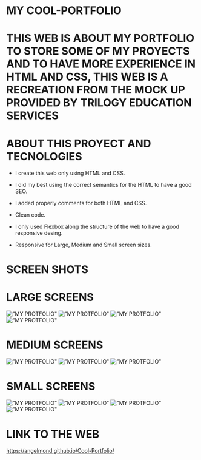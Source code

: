 # MY COOL-PORTFOLIO

# THIS WEB IS ABOUT MY PORTFOLIO TO STORE SOME OF MY PROYECTS AND TO HAVE MORE EXPERIENCE IN HTML AND CSS, THIS WEB IS A RECREATION FROM THE MOCK UP PROVIDED BY TRILOGY EDUCATION SERVICES


# ABOUT THIS PROYECT AND TECNOLOGIES

* I create this web only using HTML and CSS.

* I did my best using the correct semantics for the HTML
to have a good SEO.

* I added properly comments for both HTML and CSS.

* Clean code.

* I only used Flexbox along the structure of the web to have a good responsive desing.

* Responsive for Large, Medium and Small screen sizes.


# SCREEN SHOTS 

# LARGE SCREENS

!["MY PROTFOLIO"](assets/screenshots/large1.jpg)
!["MY PROTFOLIO"](assets/screenshots/large2.jpg)
!["MY PROTFOLIO"](assets/screenshots/large3.jpg)
!["MY PROTFOLIO"](assets/screenshots/large4.jpg)

# MEDIUM SCREENS 

!["MY PROTFOLIO"](assets/screenshots/medium1.jpg)
!["MY PROTFOLIO"](assets/screenshots/medium2.jpg)
!["MY PROTFOLIO"](assets/screenshots/medium3.jpg)

# SMALL SCREENS

!["MY PROTFOLIO"](assets/screenshots/small1.jpg)
!["MY PROTFOLIO"](assets/screenshots/small2.jpg)
!["MY PROTFOLIO"](assets/screenshots/small3.jpg)
!["MY PROTFOLIO"](assets/screenshots/small4.jpg)

# LINK TO THE WEB
https://angelmond.github.io/Cool-Portfolio/
